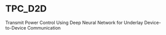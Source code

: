 # TPC_D2D
Transmit Power Control Using Deep Neural Network for Underlay Device-to-Device Communication
